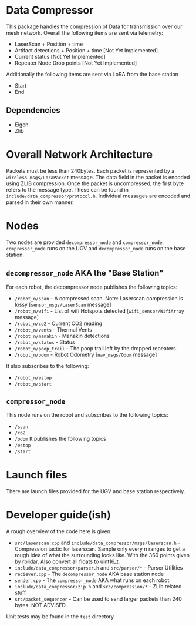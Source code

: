 # Data Compressor

This package handles the compression of Data for transmission over our mesh network. 
Overall the following items are sent via telemetry:

- LaserScan + Position + time
- Artifact detections + Position + time [Not Yet Implemented]
- Current status [Not Yet Implemented]
- Repeater Node Drop points [Not Yet Implemented]

Additionally the following items are sent via LoRA from the base station

* Start
* End

## Dependencies
- Eigen
- Zlib

# Overall Network Architecture
Packets must be less than 240bytes. Each packet is represented by a `wireless_msgs/LoraPacket` message. The data field in the packet is encoded using
ZLIB compression. Once the packet is uncompressed, the first byte refers to the message type. These can be found in `include/data_compressor/protocol.h`.
Individual messages are encoded and parsed in their own manner.

# Nodes
Two nodes are provided `decompressor_node` and `compressor_node`. `compressor_node` runs on the UGV and `decompressor_node` runs on the base station. 

## `decompressor_node` AKA the "Base Station"
For each robot, the decompressor node publishes the following topics:
- `/robot_n/scan` - A compressed scan. Note: Laserscan compression is lossy [`sensor_msgs/LaserScan` message]
- `/robot_n/wifi` - List of wifi Hotspots detected [`wifi_sensor/WifiArray` message]
- `/robot_n/co2` - Current CO2 reading
- `/robot_n/vents` - Thermal Vents
- `/robot_n/manakin` - Manakin detections
- `/robot_n/status` - Status 
- `/robot_n/poop_trail` - The poop trail left by the dropped repeaters.
- `/robot_n/odom` - Robot Odometry [`nav_msgs/Odom` message]


It also subscribes to the following:
- `/robot_n/estop`
- `/robot_n/start`

## `compressor_node` 
This node runs on the robot and subscribes to the following topics:
- `/scan`
- `/co2`
- `/odom`
It publishes the following topics
- `/estop`
- `/start`

# Launch files
There are launch files provided for the UGV and base station respectively.

# Developer guide(ish)
A rough overview of the code here is given:
- `src/laserscan.cpp` and `include/data_compressor/msgs/laserscan.h` - Compression tactic for laserscan. Sample only every n ranges to get a rough idea of what the surrounding looks like. With the 360 points given by rplidar. Also convert all floats to uint16_t.
- `include/data_compressor/parser.h` and `src/parser/*` - Parser Utilities
- `reciever.cpp` - The `decompressor_node` AKA base station node
- `sender.cpp` - The `compressor_node` AKA what runs on each robot.
- `include/data_compressor/zip.h` and `src/compression/*` - ZLib related stuff
- `src/packet_sequencer` - Can be used to send larger packets than 240 bytes. NOT ADVISED.

Unit tests may be found in the `test` directory
